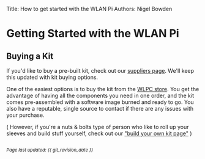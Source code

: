 Title: How to get started with the WLAN Pi
Authors: Nigel Bowden

# Getting Started with the WLAN Pi

## Buying a Kit
If you'd like to buy a pre-built kit, check out our [suppliers page][Suppliers]. We'll keep this updated with kit buying options.

One of the easiest options is to buy the kit from the [WLPC store][WLPC_Store]. You get the advantage of having all the components you need in one order, and the kit comes pre-assembled with a software image burned and ready to go. You also have a reputable, single source to contact if there are any issues with your purchase.

( However, if you're a nuts & bolts type of person who like to roll up your sleeves and build stuff yourself, check out our ["build your own kit page"][Build_Own] )

<!-- Link list -->
[Suppliers]: suppliers.md
[WLPC_Store]: http://www.wlanpros.com/product-category/store/
[Build_Own]: getting_started_build_your_own.md


<small><br><i>Page last updated: {{ git_revision_date }} </i></small>